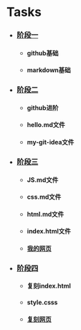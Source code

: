 # Tasks

* ### [阶段一](https://github.com/wy-wa/Tasks/tree/main/%E9%98%B6%E6%AE%B5%E4%B8%80)
  
  * #### github基础
  * #### markdown基础
* ### [阶段二](https://github.com/wy-wa/Tasks/tree/main/%E9%98%B6%E6%AE%B5%E4%BA%8C)
  
  * #### github进阶
  * #### hello.md文件
  * #### my-git-idea文件

+ ### [阶段三](https://github.com/wy-wa/Tasks/tree/main/%E9%98%B6%E6%AE%B5%E4%B8%89)

	+ #### JS.md文件

	+ #### css.md文件

	+ #### html.md文件

	+ #### index.html文件
	
	+ #### [我的网页](https://wy-wa.github.io/)
	
+ ### [阶段四](https://github.com/wy-wa/Tasks/tree/main/%E9%98%B6%E6%AE%B5%E5%9B%9B)

  + #### 复刻index.html

  + #### style.csss

  + #### [复刻网页](https://wy-wa.github.io/)
